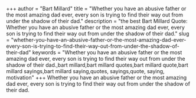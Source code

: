 +++
author = "Bart Millard"
title = "Whether you have an abusive father or the most amazing dad ever, every son is trying to find their way out from under the shadow of their dad."
description = "the best Bart Millard Quote: Whether you have an abusive father or the most amazing dad ever, every son is trying to find their way out from under the shadow of their dad."
slug = "whether-you-have-an-abusive-father-or-the-most-amazing-dad-ever-every-son-is-trying-to-find-their-way-out-from-under-the-shadow-of-their-dad"
keywords = "Whether you have an abusive father or the most amazing dad ever, every son is trying to find their way out from under the shadow of their dad.,bart millard,bart millard quotes,bart millard quote,bart millard sayings,bart millard saying,quotes, sayings,quote, saying, motivation"
+++
Whether you have an abusive father or the most amazing dad ever, every son is trying to find their way out from under the shadow of their dad.
